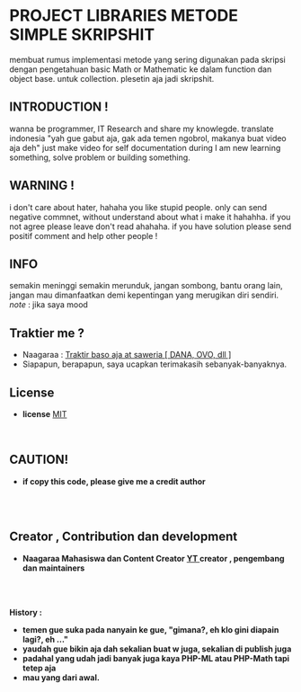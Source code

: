 # PROJECT LIBRARIES METODE SIMPLE SKRIPSHIT

membuat rumus implementasi metode yang sering digunakan pada skripsi dengan pengetahuan basic Math or Mathematic ke dalam function dan object base. untuk collection. plesetin aja jadi skripshit.

## INTRODUCTION !

wanna be programmer, IT Research and share my knowlegde.
translate indonesia "yah gue gabut aja, gak ada temen ngobrol, makanya buat video aja deh"
just make video for self documentation during I am new learning something, solve problem or building something.

## WARNING !

i don't care about hater, hahaha you like stupid people. only can send negative commnet, without
understand about what i make it hahahha. if you not agree please leave don't read ahahaha. if you
have solution please send positif comment and help other people !

## INFO

semakin meninggi semakin merunduk, jangan sombong, bantu orang lain, jangan mau dimanfaatkan demi kepentingan yang merugikan diri sendiri. _note_ : jika saya mood

<!-- Links -->

## Traktier me ?

- Naagaraa : [ Traktir baso aja at saweria [ DANA, OVO, dll ] ](https://saweria.co/naagaraa)
- Siapapun, berapapun, saya ucapkan terimakasih sebanyak-banyaknya.

## License

- **license** [ MIT ](https://github.com/naagaraa/metode-skriphit/blob/main/LICENSE.MD)

<br>

## CAUTION!

- <b>if copy this code, please give me a credit author<b>

<br><br>

## Creator , Contribution dan development

- **Naagaraa Mahasiswa dan Content Creator** [ YT ](https://www.youtube.com/channel/UCYsZhw6Mlk23Q-nUPP9t1YA) creator , pengembang dan maintainers

<br><br>

**History :**

- temen gue suka pada nanyain ke gue, "gimana?, eh klo gini diapain lagi?, eh ..."
- yaudah gue bikin aja dah sekalian buat w juga, sekalian di publish juga
- padahal yang udah jadi banyak juga kaya PHP-ML atau PHP-Math tapi tetep aja
- mau yang dari awal.
